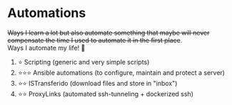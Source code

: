 # Automations
~~Ways I learn a lot but also automate something that maybe will never compensate the time I used to automate it in the first place~~. <br/>
Ways I automate my life! 🤖 <br/>

1. ⭐ Scripting (generic and very simple scripts)
2. ⭐⭐⭐ Ansible automations (to configure, maintain and protect a server)
3. ⭐⭐ ISTransferido (download files and store in "inbox")
4. ⭐⭐ ProxyLinks (automated ssh-tunneling + dockerized ssh)
